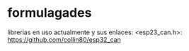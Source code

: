 # formulagades
librerias en uso actualmente y sus enlaces:
<esp23_can.h>: https://github.com/collin80/esp32_can
